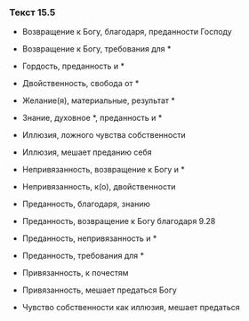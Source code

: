 ### Текст 15.5

- Возвращение к Богу, благодаря, преданности Господу

- Возвращение к Богу, требования для *

- Гордость, преданность и *

- Двойственность, свобода от *

- Желание(я), материальные, результат *

- Знание, духовное *, преданность и *

- Иллюзия, ложного чувства собственности

- Иллюзия, мешает преданию себя

- Непривязанность, возвращение к Богу и *

- Непривязанность, к(о), двойственности

- Преданность, благодаря, знанию

- Преданность, возвращение к Богу благодаря 9.28

- Преданность, непривязанность и *

- Преданность, требования для *

- Привязанность, к почестям

- Привязанность, мешает предаться Богу

- Чувство собственности как иллюзия, мешает предаться
	
